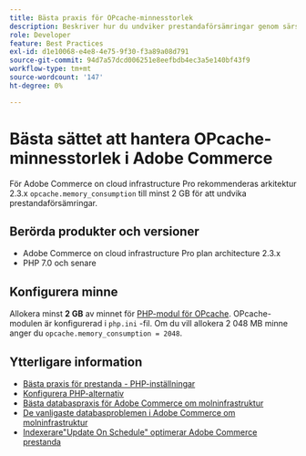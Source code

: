 ```yaml
---
title: Bästa praxis för OPcache-minnesstorlek
description: Beskriver hur du undviker prestandaförsämringar genom särskilda inställningar för OPcache-minnesförbrukning i Adobe Commerce-projekt.
role: Developer
feature: Best Practices
exl-id: d1e10068-e4e8-4e75-9f30-f3a89a08d791
source-git-commit: 94d7a57dcd006251e8eefbdb4ec3a5e140bf43f9
workflow-type: tm+mt
source-wordcount: '147'
ht-degree: 0%

---
```


# Bästa sättet att hantera OPcache-minnesstorlek i Adobe Commerce

För Adobe Commerce on cloud infrastructure Pro rekommenderas arkitektur 2.3.x `opcache.memory_consumption` till minst 2 GB för att undvika prestandaförsämringar.

## Berörda produkter och versioner

* Adobe Commerce on cloud infrastructure Pro plan architecture 2.3.x
* PHP 7.0 och senare

## Konfigurera minne

Allokera minst **2 GB** av minnet för [PHP-modul för OPcache](https://www.php.net/manual/en/book.opcache.php). OPcache-modulen är konfigurerad i `php.ini` -fil. Om du vill allokera 2 048 MB minne anger du `opcache.memory_consumption = 2048`.

## Ytterligare information

* [Bästa praxis för prestanda - PHP-inställningar](../../../performance/software.md#php-settings)
* [Konfigurera PHP-alternativ](https://devdocs.magento.com/cloud/project/project-conf-files_magento-app.html#customize-phpini-settings)
* [Bästa databaspraxis för Adobe Commerce om molninfrastruktur](database-on-cloud.md)
* [De vanligaste databasproblemen i Adobe Commerce om molninfrastruktur](../maintenance/resolve-database-performance-issues.md)
* [Indexerare&quot;Update On Schedule&quot; optimerar Adobe Commerce prestanda](../maintenance/indexer-configuration.md)
